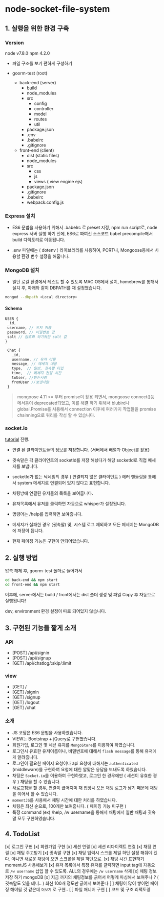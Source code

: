 # node-socket-file-system

## 1. 실행을 위한 환경 구축

### Version
node v7.8.0
npm 4.2.0 

* 파일 구조를 보기 편하게 구성하기

* goorm-test (root)
  * back-end (server)
    * build
    * node_modules
    * src
      * config
      * controller
      * model
      * routes
      * util
    * package.json
    * .env
    * .babelrc
    * .gitignore
  * front-end (client)
    * dist (static files)
    * node_modules
    * src
      * css
      * js
      * views ( view engine ejs)
    * package.json
    * .gitignore
    * .babelrc
    * webpack.config.js


### Express 설치

* ES6 문법을 사용하기 위해서 .babelrc 로 preset 지정,
npm run script로, node express 서버 실행 하기 전에, 
ES6로 짜여진 소스코드 babel precompile해서 build 디렉토리로 이동됩니다. 

* .env 파일에는 ( dotenv ) 라이브러리를 사용하여, PORT나, Mongoose등에서 사용할 환경 변수 설정을 해줍니다.

### MongoDB 설치

* 일단 로컬 환경에서 테스트 할 수 있도록 MAC OS에서 설치, homebrew를 통해서 설치 후, 아래와 같이 DBPATH를 재 설정했습니다.

```bash
mongod --dbpath <Local directory> 
```

#### Schema

 ```js
 USER {
  _id,
  username, // 유저 이름
  password, // 비밀번호 값
  salt // 암호화 하기위한 salt 값
 }
 ```

 ```js
  Chat {
    _id,
    username, // 유저 이름
    message, // 메세지 내용
    type,  // 일반, 귓속말 타입
    time,  // 메세지 전달 시간
    toUser, //받는사람
    fromUser //보낸사람
  }
 ```

> mongoose 4.11 >= 부터 promise이 활용 되면서, mongoose connect()등 메서등이 deprecated되었고, 이를 해결 하기 위해서 blubird나 global.Promise를 사용해서 connection 이후에 여러가지 작업들을 promise chainning으로 쿼리를 작성 할 수 있습니다.

### socket.io

[tutorial](https://socket.io/get-started/chat/) 진행.

* 연결 된 클라이언트들의 정보를 저장합니다. (서버에서 배열과 Object를 활용)

* 귓속말은 각 클라이언트의 socketId를 저장 해놨다가 해당 socketId로 직접 메세지를 보냅니다.

* socketId가 없는 닉네임의 경우 ( 연결되지 않은 클라이언트 ) 에러 핸들링을 통해서 system 메세지로 연결되어 있지 않다고 표현합니다.

* 채팅방에 연결된 유저들의 목록을 보여줍니다.

* 유저목록에서 유저를 클릭하면 자동으로 whisper가 설정됩니다.

* 명령어는 /help를 입력하면 보여줍니다.

* 메세지가 실패한 경우 (귓속말) 및, 시스템 로그 제외하고 모든 메세지는 MongoDB에 저장이 됩니다.

* 현재 페이징 기능은 구현이 안되어있습니다.

## 2. 실행 방법

압축 해제 후, goorm-test 폴더로 들어가서

```bash
cd back-end && npm start
cd front-end && npm start
```

이후에, server에서는 build / front에서는 dist 폴더 생성 및 파일 Copy 후 자동으로 실행됩니다!

dev, environment 환경 설정이 따로 되어있지 않습니다.

## 3. 구현된 기능들 짧게 소개

### API

* [POST] /api/signin
* [POST] /api/signup
* [GET] /api/chatlog/:skip/:limit

### view

* [GET] / 
* [GET] /signin
* [GET] /signup
* [GET] /logout
* [GET] /chat

### 소개

* JS 코딩은 ES6 문법을 사용하였습니다.
* VIEW는 Bootstrap + jQuery로 구현했습니다.
* 회원가입, 로그인 및 세션 유지를 `MongoStore`를 이용하여 하였습니다.
* 로그인시 유효한 유저이름이나, 비밀번호에 대해서 `flash message`를 통해 유저에게 알려줍니다.
* 로그인이 필요한 페이지 요청이나 api 요청에 대해서는 `authenticated` (middleware)를 구현하여 요청에 대한 알맞은 응답을 보내도록 하였습니다. 
* 채팅은 `Socket.io`를 이용하여 구현하였고, 로그인 한 경우에만 ( 세션이 유효한 경우 ) 채팅을 할 수 있습니다. 
* 새로고침을 할 경우, 연결이 끊어지며 재 입장시 모든 채팅 로그가 남기 때문에 채팅을 이어서 할 수 있습니다.
* `momentJS`를 사용해서 채팅 시간에 대한 처리를 하였습니다.
* 채팅은 최신 순으로, 100개만 보여줍니다. ( 페이징 기능 미구현 )
* 특정 command (ex) /help, /w username을 통해서 채팅에서 일반 채팅과 귓속말 모두 구현하였습니다.

## 4. TodoList

[x] 로그인 구현
[x] 회원가입 구현
[x] 세션 연결
[x] 세션 리다이렉트 연결
[x] 채팅 연결
[x] 채팅 주고받기
[x] 귓속말 구현
[x] 채팅 입력시 스크롤 제일 하단 설정 해줘야 겠다. 아니면 새로운 채팅이 오면 스크롤을 제일 하단으로.
[x] 채팅 시간 표현하기 momentJS 사용해보기
[x] 유저 목록에서 특정 유저를 클릭하면 input tag에 자동으로 `/w username` 삽입 할 수 있도록. ALL의 경우에는 `/w username` 삭제
[x] 채팅 정보 저장 하기 mongoDB
[x] 지금 까지의 채팅정보를 긁어서 어떻게 파싱해서 보여주나 ? ( 귓속말도 있을 테니.. ) 최신 100개 정도만 긁어서 보여준다
[ ] 채팅이 많이 쌓이면 페이징 해야될 것 같은데 `더보기` 로 구현..
[ ] 파일 매니저 구현
[ ] 코드 및 구조 리팩토링